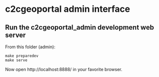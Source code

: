 # c2cgeoportal admin interface

## Run the c2cgeoportal_admin development web server

From this folder (admin):

```
make preparedev
make serve
```

Now open http://localhost:8888/ in your favorite browser.
